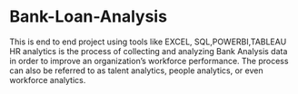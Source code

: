 # Bank-Loan-Analysis
This is end to end project using tools like EXCEL, SQL,POWERBI,TABLEAU HR analytics is the process of collecting and analyzing Bank Analysis data in order to improve an organization’s workforce performance. The process can also be referred to as talent analytics, people analytics, or even workforce analytics.
